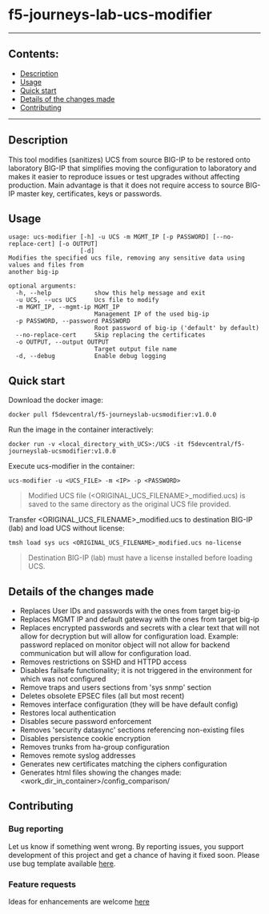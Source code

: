 # f5-journeys-lab-ucs-modifier

----
## Contents:
- [Description](#description)
- [Usage](#usage)
- [Quick start](#quick-start)
- [Details of the changes made](#details-of-the-changes-made)
- [Contributing](#contributing)

----
## Description
This tool modifies (sanitizes) UCS from source BIG-IP to be restored onto laboratory BIG-IP that simplifies moving the configuration to laboratory and makes it easier to reproduce issues or test upgrades without affecting production.
Main advantage is that it does not require access to source BIG-IP master key, certificates, keys or passwords.

## Usage
```
usage: ucs-modifier [-h] -u UCS -m MGMT_IP [-p PASSWORD] [--no-replace-cert] [-o OUTPUT]
                    [-d]
Modifies the specified ucs file, removing any sensitive data using values and files from
another big-ip

optional arguments:
  -h, --help            show this help message and exit
  -u UCS, --ucs UCS     Ucs file to modify
  -m MGMT_IP, --mgmt-ip MGMT_IP
                        Management IP of the used big-ip
  -p PASSWORD, --password PASSWORD
                        Root password of big-ip ('default' by default)
  --no-replace-cert     Skip replacing the certificates
  -o OUTPUT, --output OUTPUT
                        Target output file name
  -d, --debug           Enable debug logging
```

## Quick start

Download the docker image:
```
docker pull f5devcentral/f5-journeyslab-ucsmodifier:v1.0.0
```
Run the image in the container interactively:
```
docker run -v <local_directory_with_UCS>:/UCS -it f5devcentral/f5-journeyslab-ucsmodifier:v1.0.0
```
Execute ucs-modifier in the container:
```
ucs-modifier -u <UCS_FILE> -m <IP> -p <PASSWORD>
```
> Modified UCS file (<ORIGINAL_UCS_FILENAME>_modified.ucs) is saved to the same directory as the original UCS file provided.

Transfer <ORIGINAL_UCS_FILENAME>_modified.ucs to destination BIG-IP (lab) and load UCS without license:
```
tmsh load sys ucs <ORIGINAL_UCS_FILENAME>_modified.ucs no-license
```
> Destination BIG-IP (lab) must have a license installed before loading UCS. 

## Details of the changes made
+ Replaces User IDs and passwords with the ones from target big-ip
+ Replaces MGMT IP and default gateway with the ones from target big-ip
+ Replaces encrypted passwords and secrets with a clear text that will not allow for decryption but will allow for configuration load. Example: password replaced on monitor object will not allow for backend communication but will allow for configuration load.
+ Removes restrictions on SSHD and HTTPD access
+ Disables failsafe functionality; it is not triggered in the environment for which was not configured
+ Remove traps and users sections from 'sys snmp' section
+ Deletes obsolete EPSEC files (all but most recent)
+ Removes interface configuration (they will be have default config)
+ Restores local authentication
+ Disables secure password enforcement
+ Removes 'security datasync' sections referencing non-existing files
+ Disables persistence cookie encryption
+ Removes trunks from ha-group configuration
+ Removes remote syslog addresses
+ Generates new certificates matching the ciphers configuration
+ Generates html files showing the changes made: <work_dir_in_container>/config_comparison/

## Contributing

### Bug reporting

Let us know if something went wrong. By reporting issues, you support development of this project and get a chance of having it fixed soon.
Please use bug template available [here](https://github.com/f5devcentral/f5-journeys-lab-ucs-modifier/issues/new?assignees=&labels=&template=bug_report.md&title=%5BBUG%5D).

### Feature requests

Ideas for enhancements are welcome [here](https://github.com/f5devcentral/f5-journeys-lab-ucs-modifier/issues/new?assignees=&labels=&template=feature_request.md&title=%5BFEAT%5D)
